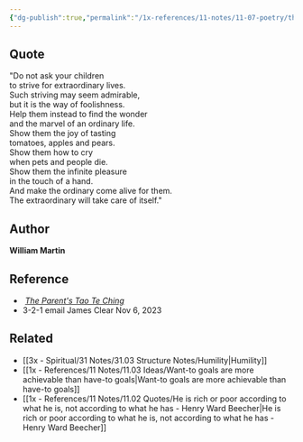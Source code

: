 ```yaml
---
{"dg-publish":true,"permalink":"/1x-references/11-notes/11-07-poetry/the-wonders-of-ordinary-life-william-martin/","title":"The wonders of ordinary life - William Martin","dgShowBacklinks":false}
---
```



## Quote
"Do not ask your children  
to strive for extraordinary lives.  
Such striving may seem admirable,  
but it is the way of foolishness.  
Help them instead to find the wonder  
and the marvel of an ordinary life.  
Show them the joy of tasting  
tomatoes, apples and pears.  
Show them how to cry  
when pets and people die.  
Show them the infinite pleasure  
in the touch of a hand.  
And make the ordinary come alive for them.  
The extraordinary will take care of itself."

## Author
**William Martin**

## Reference
-  [_The Parent's Tao Te Ching_](https://click.convertkit-mail4.com/8ku65dgee0uoh0kdn3purcznzo399/08hwh9hd786m6xul/aHR0cHM6Ly93d3cuYW1hem9uLmNvbS9QYXJlbnRzLVRhby1UZS1DaGluZy1BbmNpZW50L2RwLzE1NjkyNDY2MjkvcmVmPXNyXzFfMT9odmFkaWQ9NTgwNzQ0NDY3MDAyJmh2ZGV2PWMmaHZsb2NwaHk9OTAxNDk3MSZodm5ldHc9ZyZodnFtdD1lJmh2cmFuZD0xNzI0ODgxNjkzNDQzMDUyNDY1OSZodnRhcmdpZD1rd2QtNDIyMjU2MzM1Jmh5ZGFkY3I9ODI2NV8xMzUwMDkxNiZrZXl3b3Jkcz10aGUrcGFyZW50JTI3cyt0YW8rdGUrY2hpbmcmcWlkPTE2OTg5Mzk3NzQmc3I9OC0x)
- 3-2-1 email James Clear Nov 6, 2023

## Related
- [[3x - Spiritual/31 Notes/31.03 Structure Notes/Humility\|Humility]]
- [[1x - References/11 Notes/11.03 Ideas/Want-to goals are more achievable than have-to goals\|Want-to goals are more achievable than have-to goals]]
- [[1x - References/11 Notes/11.02 Quotes/He is rich or poor according to what he is, not according to what he has - Henry Ward Beecher\|He is rich or poor according to what he is, not according to what he has - Henry Ward Beecher]]